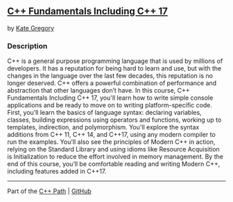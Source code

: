 ## [C++ Fundamentals Including C++ 17](https://app.pluralsight.com/library/courses/cplusplus-fundamentals-c17/table-of-contents)
by [Kate Gregory](https://app.pluralsight.com/profile/author/kate-gregory)

### Description
C++ is a general purpose programming language that is used by millions of developers. It has a reputation for being hard to learn and use, but with the changes in the language over the last few decades, this reputation is no longer deserved. C++ offers a powerful combination of performance and abstraction that other languages don’t have. In this course, C++ Fundamentals Including C++ 17, you'll learn how to write simple console applications and be ready to move on to writing platform-specific code. First, you’ll learn the basics of language syntax: declaring variables, classes, building expressions using operators and functions, working up to templates, indirection, and polymorphism. You'll explore the syntax additions from C++ 11, C++ 14, and C++17, using any modern compiler to run the examples. You'll also see the principles of Modern C++ in action, relying on the Standard Library and using idioms like Resource Acquisition is Initialization to reduce the effort involved in memory management. By the end of this course, you’ll be comfortable reading and writing Modern C++, including features added in C++17.

<hr>

Part of the [C++ Path](https://app.pluralsight.com/paths/skills/c-plus-plus) | [GitHub]()
